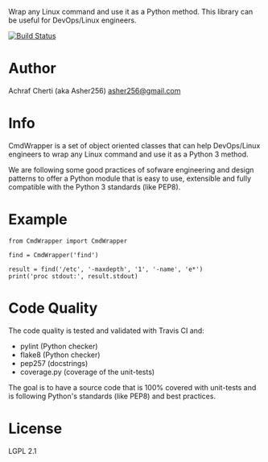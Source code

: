 Wrap any Linux command and use it as a Python method. This library can be useful for DevOps/Linux engineers.

[![Build Status](https://travis-ci.org/Asher256/python-cmdwrapper.svg?branch=master)](https://travis-ci.org/Asher256/python-cmdwrapper)

# Author

Achraf Cherti (aka Asher256) <asher256@gmail.com>

# Info

CmdWrapper is a set of object oriented classes that can help DevOps/Linux
engineers to wrap any Linux command and use it as a Python 3 method.

We are following some good practices of sofware engineering and design patterns
to offer a Python module that is easy to use, extensible and fully compatible
with the Python 3 standards (like PEP8).

# Example
```
from CmdWrapper import CmdWrapper

find = CmdWrapper('find')

result = find('/etc', '-maxdepth', '1', '-name', 'e*')
print('proc stdout:', result.stdout)

```

# Code Quality
The code quality is tested and validated with Travis CI and:
- pylint (Python checker)
- flake8 (Python checker)
- pep257 (docstrings)
- coverage.py (coverage of the unit-tests)

The goal is to have a source code that is 100% covered with unit-tests and
is following Python's standards (like PEP8) and best practices.

# License

LGPL 2.1

